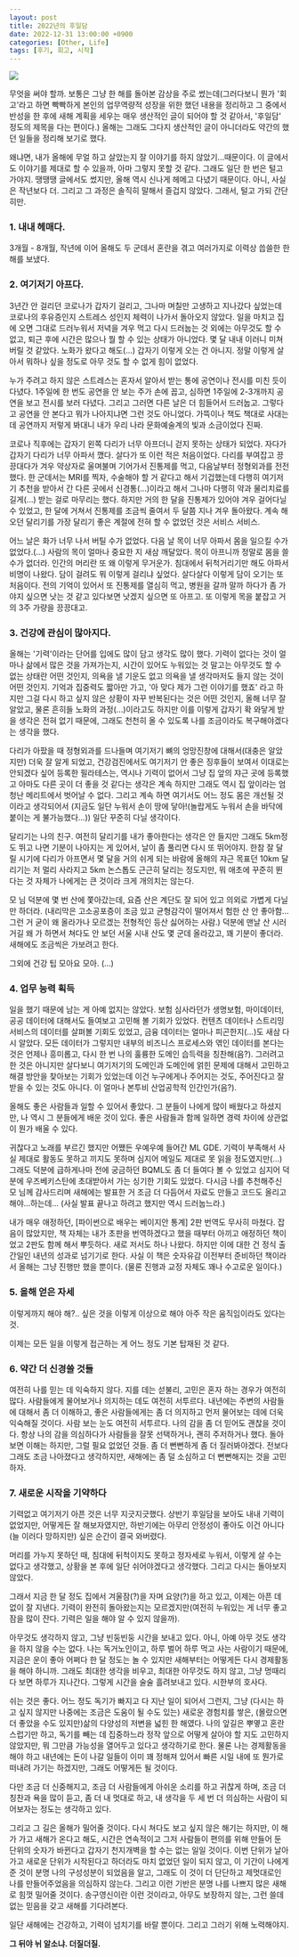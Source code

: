 ```yaml
---
layout: post
title: 2022년의 후일담
date: 2022-12-31 13:00:00 +0900
categories: [Other, Life]
tags: [후기, 회고, 시작]
---
```



[![](https://cojette.files.wordpress.com/2022/12/img_9375.jpg?w=534)](https://cojette.files.wordpress.com/2022/12/img_9375.jpg)

무엇을 써야 할까. 보통은 그냥 한 해를 돌아본 감상을 주로 썼는데(그러다보니 뭔가 '회고'라고 하면 빡빡하게 본인의 업무역량적 성장을 위한 했던 내용을 정리하고 그 중에서 반성을 한 후에 새해 계획을 세우는 매우 생산적인 글이 되어야 할 것 같아서, '후일담' 정도의 제목을 다는 편이다.) 올해는 그래도 그다지 생산적인 글이 아니더라도 약간의 했던 일들을 정리해 보기로 했다.

왜냐면, 내가 올해에 무얼 하고 살았는지 잘 이야기를 하지 않았기...때문이다. 이 글에서도 이야기를 제대로 할 수 있을까, 아마 그렇지 못할 것 같다. 그래도 일단 한 번은 털고 가야지. 땡땡땡 글에서도 썼지만, 올해 역시 신나게 헤메고 다녔기 때문이다. 아니, 사실은 작년보다 더. 그리고 그 과정은 솔직히 말해서 즐겁지 않았다. 그래서, 털고 가되 간단히만. 

### 1. 내내 헤매다. 

3개월 - 8개월, 작년에 이어 올해도 두 군데서 혼란을 겪고 여러가지로 이력상 씁쓸한 한 해를 보냈다. 

### 2. 여기저기 아프다.

3년간 안 걸리던 코로나가 갑자기 걸리고, 그나마 며칠만 고생하고 지나갔다 싶었는데 코로나의 후유증인지 스트레스 성인지 체력이 나가서 돌아오지 않았다. 일을 마치고 집에 오면 그대로 드러누워서 저녁을 겨우 먹고 다시 드러눕는 것 외에는 아무것도 할 수 없고, 퇴근 후에 시간은 많으나 뭘 할 수 있는 상태가 아니었다. 몇 달 내내 이러니 미쳐버릴 것 같았다. 노화가 왔다고 해도(...) 갑자기 이렇게 오는 건 아니지. 정말 이렇게 살아서 뭐하나 싶을 정도로 아무 것도 할 수 없게 힘이 없었다. 

누가 주려고 하지 않은 스트레스는 혼자서 알아서 받는 통에 공연이나 전시를 미친 듯이 다녔다. 1주일에 한 번도 공연을 안 보는 주가 손에 꼽고, 심하면 1주일에 2-3개까지 공연을 보고 전시를 보러 다녔다. 그리고 그러면 다른 날은 더 힘들어서 드러눕고. 그렇다고 공연을 안 본다고 뭐가 나아지냐면 그런 것도 아니었다. 가뜩이나 책도 책대로 사대는데 공연까지 저렇게 봐대니 내가 우리 나라 문화예술계의 빛과 소금이었다 진짜.

코로나 직후에는 갑자기 왼쪽 다리가 너무 아프더니 걷지 못하는 상태가 되었다. 자다가 갑자기 다리가 너무 아파서 깼다. 살다가 또 이런 적은 처음이었다. 다리를 부여잡고 끙끙대다가 겨우 약상자로 울며불며 기어가서 진통제를 먹고, 다음날부터 정형외과를 전전했다. 한 군데서는 MRI를 찍자, 수술해야 할 거 같다고 해서 기겁했는데 다행히 여기저기 추천을 받아서 간 다른 곳에서 신경통(...)이라고 해서 그나마 다행히 약과 물리치료를 길게(...) 받는 걸로 마무리는 했다. 하지만 거의 한 달을 진통제가 있어야 겨우 걸어다닐 수 있었고, 한 달에 거쳐서 진통제를 조금씩 줄여서 두 달쯤 지나 겨우 돌아왔다. 계속 해오던 달리기를 가장 달리기 좋은 계절에 전혀 할 수 없었던 것은 서비스 서비스.

어느 날은 화가 너무 나서 버틸 수가 없었다. 다음 날 목이 너무 아파서 몸을 일으킬 수가 없었다.(...) 사람의 목이 얼마나 중요한 지 새삼 깨달았다. 목이 아프니까 정말로 몸을 쓸 수가 없더라. 인간의 머리란 또 왜 이렇게 무거운가. 침대에서 뒤척거리기만 해도 아파서 비명이 나왔다. 담이 걸려도 뭐 이렇게 걸리냐 싶었다. 살다살다 이렇게 담이 오기는 또 처음이다. 전의 기억이 있어서 또 진통제를 열심히 먹고, 병원을 갈까 말까 하다가 좀 가야지 싶으면 낫는 것 같고 있다보면 낫겠지 싶으면 또 아프고. 또 이렇게 목을 붙잡고 거의 3주 가량을 끙끙대고.

### 3. 건강에 관심이 많아지다. 

올해는 '기력'이라는 단어를 입에도 많이 담고 생각도 많이 했다. 기력이 없다는 것이 얼마나 삶에서 많은 것을 가져가는지, 시간이 있어도 누워있는 것 말고는 아무것도 할 수 없는 상태란 어떤 것인지, 의욕을 낼 기운도 없고 의욕을 낼 생각마저도 들지 않는 것이 어떤 것인지. 기억과 집중력도 짧아만 가고, '아 맞다 제가 그런 이야기를 했죠' 라고 하지만 그걸 다시 하고 싶지 않은 상황이 자꾸 반복된다는 것은 어떤 것인지, 올해 너무 잘 알았고, 물론 흔히들 노화의 과정(...)이라고도 하지만 이를 이렇게 갑자기 확 와닿게 받을 생각은 전혀 없기 때문에, 그래도 천천히 올 수 있도록 나를 조금이라도 복구해야겠다는 생각을 했다. 

다리가 아팠을 때 정형외과를 드나들며 여기저기 뼈의 엉망진창에 대해서(대충은 알았지만) 더욱 잘 알게 되었고, 건강검진에서도 여기저기 안 좋은 징후들이 보여서 이대로는 안되겠다 싶어 등록한 필라테스는, 역시나 기력이 없어서 그냥 집 앞의 쟈근 곳에 등록했고 아마도 다른 곳이 더 좋을 것 같다는 생각은 계속 하지만 그래도 역시 집 앞이라는 엄청난 메리트에서 벗어날 수 없다. 그리고 계속 하면 여기서도 어느 정도 몸은 개선될 것이라고 생각되어서 (지금도 일단 누워서 손이 땅에 닿아!(놀랍게도 누워서 손을 바닥에 붙이는 게 불가능했다...)) 일단 꾸준히 다닐 생각이다.

달리기는 나의 친구. 여전히 달리기를 내가 좋아한다는 생각은 안 들지만 그래도 5km정도 뛰고 나면 기분이 나아지는 게 있어서, 날이 좀 풀리면 다시 또 뛰어야지. 한참 잘 달릴 시기에 다리가 아프면서 몇 달을 거의 쉬게 되는 바람에 올해의 쟈근 목표던 10km 달리기는 저 멀리 사라지고 5km 논스톱도 근근히 달리는 정도지만, 뭐 애초에 꾸준히 뛴다는 것 자체가 나에게는 큰 것이라 크게 개의치는 않는다.

모 님 덕분에 몇 번 산에 쫓아갔는데, 요즘 산은 계단도 잘 되어 있고 의외로 가볍게 다닐 만 하더라. (내리막은 고소공포증이 조금 있고 균형감각이 떨어져서 험한 산 안 좋아함...그런 거 굳이 왜 올라가나 모르겠는 전형적인 등산 싫어하는 사람.) 덕분에 맨날 산 시러 거길 왜 가 하면서 쳐다도 안 보던 서울 시내 산도 몇 군데 올라갔고, 꽤 기분이 좋더라. 새해에도 조금씩은 가보려고 한다.

그외에 건강 팁 모아요 모아. (...)

### 4. 업무 능력 획득

일을 했기 때문에 남는 게 아예 없지는 않았다. 보험 심사라던가 생명보험, 마이데이터, 공공 데이터에 대해서도 들여보고 고민해 볼 기회가 있었다. 컨텐츠 데이터나 스트리밍 서비스의 데이터를 살펴볼 기회도 있었고, 금융 데이터는 얼마나 피곤한지(...)도 새삼 다시 알았다. 모든 데이터가 그렇지만 내부의 비즈니스 프로세스와 엮인 데이터를 본다는 것은 언제나 흥미롭고, 다시 한 번 나의 훌륭한 도메인 습득력을 칭찬해(음?). 그러려고 한 것은 아니지만 살다보니 여기저기의 도메인과 도메인에 얽힌 문제에 대해서 고민하고 해결 방안을 찾아보는 기회가 있었는데 이건 누구에게나 주어지는 것도, 주어진다고 잘 받을 수 있는 것도 아니다. 이 얼마나 본투비 산업공학적 인간인가(음?).

올해도 좋은 사람들과 일할 수 있어서 좋았다. 그 분들이 나에게 많이 배웠다고 하셨지만, 나 역시 그 분들에게 배운 것이 있다. 좋은 사람들과 함께 일하면 경력 차이에 상관없이 뭔가 배울 수 있다. 

귀찮다고 노래를 부르긴 했지만 어쨌든 우예우예 들어간 ML GDE. 기력이 부족해서 사실 제대로 활동도 못하고 끼지도 못하며 심지어 메일도 제대로 못 읽을 정도였지만(...) 그래도 덕분에 급하게나마 전에 궁금하던 BQML도 좀 더 들여다 볼 수 있었고 심지어 덕분에 우즈베키스탄에 초대받아서 가는 싱기한 기회도 있었다. 다시금 나를 추천해주신 모 님께 감사드리며 새해에는 발표한 거 조금 더 다듬어서 자료도 만들고 코드도 올리고 해야...하는데... (사실 발표 끝나고 하려고 했지만 역시 드러눕느라.)

내가 매우 애정하던, [파이썬으로 배우는 베이지안 통계] 2판 번역도 무사히 마쳤다. 잡음이 많았지만, 책 자체는 내가 초판을 번역하겠다고 했을 때부터 아끼고 애정하던 책이었고 2판도 함께 해서 뿌듯하다. 
새로 저서도 하나 나왔다. 하지만 이에 대한 건 정식 출간일인 내년의 성과로 넘기기로 한다. 사실 이 책은 숫자유감 이전부터 준비하던 책이라서 올해는 그냥 진행만 했을 뿐이다. (물론 진행과 교정 자체도 꽤나 수고로운 일이다.) 

### 5. 올해 얻은 자세

이렇게까지 해야 해?.. 싶은 것을 이렇게 이상으로 해야 아주 작은 움직임이라도 있다는 것.

이제는 모든 일을 이렇게 접근하는 게 어느 정도 기본 탑재된 것 같다. 

### 6. 약간 더 신경쓸 것들

여전히 나를 믿는 데 익숙하지 않다. 지를 데는 섣불리, 고민은 혼자 하는 경우가 여전히 많다. 사람들에게 물어보거나 의지하는 데도 여전히 서투르다. 내년에는 주변의 사람들에 대해서 좀 더 이해하고, 좋은 사람들에게는 좀 더 의지하고 먼저 물어보는 데에 더욱 익숙해질 것이다. 
사람 보는 눈도 여전히 서투르다. 나의 감을 좀 더 믿어도 괜찮을 것이다. 항상 나의 감을 의심하다가 사람들을 잘못 선택하거나, 괜히 주저하거나 했다. 돌아보면 이해는 하지만, 그럴 필요 없었던 것들. 좀 더 뻔뻔하게 좀 더 질러봐야겠다. 
전보다 그래도 조금 나아졌다고 생각하지만, 새해에는 좀 덜 소심하고 더 뻔뻔해지는 것을 고민하자. 

### 7. 새로운 시작을 기약하다

기력없고 여기저기 아픈 것은 너무 지긋지긋했다. 상반기 후일담을 보아도 내내 기력이 없었지만, 어떻게든 잘 해보자였지만, 하반기에는 아무리 안정성이 좋아도 이건 아니다(늘 이러다 망하지만) 싶은 순간이 결국 와버렸다. 

머리를 가누지 못하던 때, 침대에 뒤척이지도 못하고 정자세로 누워서, 이렇게 살 수는 없다고 생각했고, 상황을 본 후에 일단 쉬어야겠다고 생각했다. 그리고 다시는 돌아보지 않았다. 

그래서 지금 한 달 정도 집에서 겨울잠(?)을 자며 요양(?)을 하고 있고, 이제는 아픈 데 없이 잘 지낸다. 기력이 완전히 돌아왔는지는 모르겠지만(여전히 누워있는 게 너무 좋고 잠을 많이 잔다. 기력은 일을 해야 알 수 있지 않을까). 

아무것도 생각하지 않고, 그냥 빈둥빈둥 시간을 보내고 있다. 아니, 아예 아무 것도 생각을 하지 않을 수는 없다. 나는 독거노인이고, 하루 벌어 하루 먹고 사는 사람이기 때문에, 지금은 운이 좋아 어쩌다 한 달 정도는 놀 수 있지만 새해부터는 어떻게든 다시 경제활동을 해야 하니까. 그래도 최대한 생각을 비우고, 최대한 아무것도 하지 않고, 그냥 멍때리다 보면 하루가 지나간다. 그렇게 시간을 술술 흘려보내고 있다. 시한부의 호사다. 

쉬는 것은 좋다. 어느 정도 독기가 빠지고 다 지난 일이 되어서 그런지, 그냥 (다시는 하고 싶지 않지만 나중에는 조금은 도움이 될 수도 있는) 새로운 경험치를 쌓은, (몰랐으면 더 좋았을 수도 있지만)삶의 다양성의 저변을 넓힌 한 해였다. 
나의 앞길은 뿌옇고 혼란스럽기만 하고, 독기를 빼는 데 집중하느라 정작 앞으로 어떻게 살아야 할 지도 고민하지 않았지만, 뭐 그만큼 가능성을 열어두고 있다고 생각하기로 한다. 물론 나는 경제활동을 해야 하고 내년에는 돈이 나갈 일들이 이미 꽤 정해져 있어서 빠른 시일 내에 또 뭔가로 떠내려 가기는 하겠지만, 그래도  어떻게든 될 것이다. 

다만 조금 더 신중해지고, 조금 더 사람들에게 아쉬운 소리를 하고 귀찮게 하며, 조금 더 칭찬과 욕을 많이 듣고, 좀 더 내 멋대로 하고, 내 생각을 두 세 번 더 의심하는 사람이 되어보자는 정도는 생각하고 있다. 

그리고 그 길은 올해가 밀어줄 것이다. 다시 쳐다도 보고 싶지 않은 해기는 하지만, 이 해가 가고 새해가 온다고 해도, 시간은 연속적이고 그저 사람들이 편의를 위해 만들어 둔 단위의 숫자가 바뀐다고 갑자기 천지개벽을 할 수는 없는 일일 것이다. 이번 단위가 날아가고 새로운 단위가 시작된다고 하더라도 마치 없었던 일이 되지 않고, 이 기간이 나에게 준 것이 분명 나의 구성성분이 되었음을 알고, 그래도 이 것이 더 단단하고 제멋대로인 나를 만들어주었음을 의심하지 않는다. 그리고 이런 기반은 분명 나를 나쁘지 많은 새해로 힘껏 밀어줄 것이다. 송구영신이란 이런 것이라고, 아무도 보장하지 않는, 그런 쓸데없는 믿음을 갖고 새해를 기다려본다. 

일단 새해에는 건강하고, 기력이 넘치기를 바랄 뿐이다. 그리고 그러기 위해 노력해야지. 

**그 뒤야 뉘 알소냐. 더질더질.**
